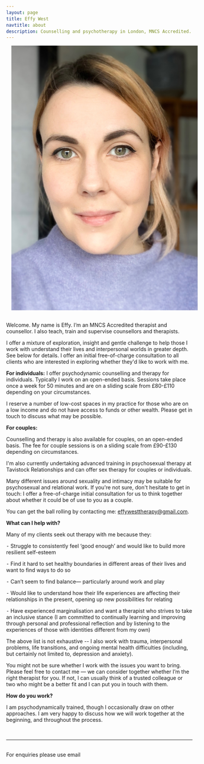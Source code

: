 ```yaml
---
layout: page
title: Effy West
navtitle: about
description: Counselling and psychotherapy in London, MNCS Accredited.
---
```

<img class="col one right" src="/img/8D6106A2-86BA-4F07-AF7B-1B8AC3DCCADE.jpeg" alt="West Therapy" style="margin: 0 0 1em 1em" />

Welcome. My name is Effy. I’m an MNCS Accredited therapist and counsellor. I also teach, train and supervise counsellors and therapists.

I offer a mixture of exploration, insight and gentle challenge to help those I work with understand their lives and interpersonal worlds in greater depth. See below for details. I offer an initial free-of-charge consultation to all clients who are interested in exploring whether they'd like to work with me. 

**For individuals:**
I offer psychodynamic counselling and therapy for individuals. Typically I work on an open-ended basis. Sessions take place once a week for 50 minutes and are on a sliding scale from £80-£110 depending on your circumstances.

I reserve a number of low-cost spaces in my practice for those who are on a low income and do not have access to funds or other wealth.  Please get in touch to discuss what may be possible.

**For couples:**

Counselling and therapy is also available for couples, on an open-ended basis. The fee for couple sessions is on a sliding scale from £90-£130 depending on circumstances. 

I'm also currently undertaking advanced training in psychosexual therapy at Tavistock Relationships and can offer sex therapy for couples or individuals. 

Many different issues around sexuality and intimacy may be suitable for psychosexual and relational work. If you're not sure, don't hesitate to get in touch: I offer a free-of-charge initial consultation for us to think together about whether it could be of use to you as a couple.

You can get the ball rolling by contacting me: [effywesttherapy@gmail.com](mailto:effywesttherapy@gmail.com).

<b>What can I help with?</b>

Many of my clients seek out therapy with me because they:

⁃ Struggle to consistently feel ‘good enough’ and would like to build more resilient self-esteem

⁃ Find it hard to set healthy boundaries in different areas of their lives and want to find ways to do so

⁃ Can’t seem to find balance— particularly around work and play

⁃ Would like to understand how their life experiences are affecting their relationships in the present, opening up new possibilities for relating

⁃ Have experienced marginalisation and want a therapist who strives to take an inclusive stance (I am committed to continually learning and improving through personal and professional reflection and by listening to the experiences of those with identities different from my own)

The above list is not exhaustive -- I also work with trauma, interpersonal problems, life transitions, and ongoing mental health difficulties (including, but certainly not limited to, depression and anxiety).

You might not be sure whether I work with the issues you want to bring. Please feel free to contact me — we can consider together whether I’m the right therapist for you. If not, I can usually think of a trusted colleague or two who might be a better fit and I can put you in touch with them.

<b>How do you work?</b>

I am psychodynamically trained, though I occasionally draw on other approaches. I am very happy to discuss how we will work together at the beginning, and throughout the process.

<br/>
<hr/>
<br/>
<span class="contacticon center">
	<a href="mailto:effywesttherapy@gmail.com"><i class="fa fa-envelope-square"></i></a>
	<a href="" target="_blank"><i class="fa fa-twitter-square"></i></a>
</span>

<div class="col three caption">
	For enquiries please use email
</div>
